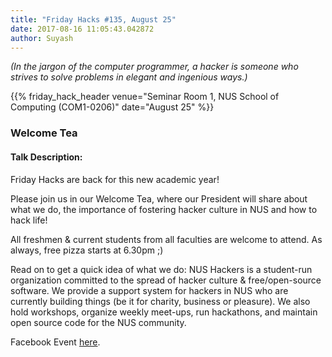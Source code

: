 ```yaml
---
title: "Friday Hacks #135, August 25"
date: 2017-08-16 11:05:43.042872
author: Suyash
---
```


<em>(In the jargon of the computer programmer, a hacker is someone who strives to solve problems in elegant and ingenious ways.)</em>

{{% friday_hack_header venue="Seminar Room 1, NUS School of Computing (COM1-0206)" date="August 25" %}}

### Welcome Tea

#### Talk Description:

Friday Hacks are back for this new academic year!

Please join us in our Welcome Tea, where our President will share about what we do, the importance of fostering hacker culture in NUS and how to hack life!

All freshmen & current students from all faculties are welcome to attend. As always, free pizza starts at 6.30pm ;)

Read on to get a quick idea of what we do:
NUS Hackers is a student-run organization committed to the spread of hacker culture & free/open-source software. We provide a support system for hackers in NUS who are currently building things (be it for charity, business or pleasure). We also hold workshops, organize weekly meet-ups, run hackathons, and maintain open source code for the NUS community.

Facebook Event [here](https://www.facebook.com/events/761982187295684/).
